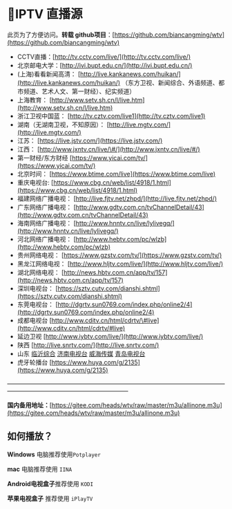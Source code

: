 # 💚IPTV 直播源

此页为了方便访问。**转载 github项目**：[https://github.com/biancangming/wtv](https://github.com/biancangming/wtv)

* CCTV直播：[http://tv.cctv.com/live/](http://tv.cctv.com/live/)
* 北京邮电大学：[http://ivi.bupt.edu.cn/](http://ivi.bupt.edu.cn/)
* \(上海\)看看新闻高清： [http://live.kankanews.com/huikan/](http://live.kankanews.com/huikan/) （东方卫视、新闻综合、外语频道、都市频道、艺术人文、第一财经）、纪实频道）
* 上海教育： [http://www.setv.sh.cn/l/live.htm](http://www.setv.sh.cn/l/live.htm)
* 浙江卫视中国蓝： [http://tv.cztv.com/live1](http://tv.cztv.com/live1)
* 湖南（无湖南卫视，不知原因）： [http://live.mgtv.com/](http://live.mgtv.com/)
* 江苏： [https://live.jstv.com/](https://live.jstv.com/)
* 江西： [http://www.jxntv.cn/live/\#/](http://www.jxntv.cn/live/#/)
* 第一财经/东方财经 [https://www.yicai.com/tv/](https://www.yicai.com/tv/)
* 北京时间： [https://www.btime.com/live](https://www.btime.com/live)
* 重庆电视台: [https://www.cbg.cn/web/list/4918/1.html](https://www.cbg.cn/web/list/4918/1.html)
* 福建网络广播电视： [http://live.fjtv.net/zhpd/](http://live.fjtv.net/zhpd/)
* 广东网络广播电视： [http://www.gdtv.com.cn/tvChannelDetail/43](http://www.gdtv.com.cn/tvChannelDetail/43)
* 海南网络广播电视： [http://www.hnntv.cn/live/lylivegq/](http://www.hnntv.cn/live/lylivegq/)
* 河北网络广播电视： [http://www.hebtv.com/pc/wlzb](http://www.hebtv.com/pc/wlzb)
* 贵州网络电视： [https://www.gzstv.com/tv/](https://www.gzstv.com/tv/)
* 黑龙江网络电视： [http://www.hljtv.com/live/](http://www.hljtv.com/live/)
* 湖北网络电视： [http://news.hbtv.com.cn/app/tv/157](http://news.hbtv.com.cn/app/tv/157)
* 深圳电视台： [https://sztv.cutv.com/dianshi.shtml](https://sztv.cutv.com/dianshi.shtml)
* 东莞电视台： [http://dgrtv.sun0769.com/index.php/online2/4](http://dgrtv.sun0769.com/index.php/online2/4)
* 成都电视台 [http://www.cditv.cn/html/cdrtv/\#live](http://www.cditv.cn/html/cdrtv/#live)
* 延边卫视 [http://www.iybtv.com/live/](http://www.iybtv.com/live/)
* 陕西 [http://live.snrtv.com/](http://live.snrtv.com/)
* 山东 [临沂综合](https://web.guangdianyun.tv/tv/?id=564&uin=1813) [济南电视台](http://zhibo.ijntv.cn/index.php?channel=5) [威海传媒](http://lv.weihai.tv/) [青岛电视台](http://www.qtv.com.cn/live/tv/)
* 虎牙轮播台 [https://www.huya.com/g/2135](https://www.huya.com/g/2135)

 ————————————————————————————————————————————————————————

**国内备用地址：**[https://gitee.com/heads/wtv/raw/master/m3u/allinone.m3u](https://gitee.com/heads/wtv/raw/master/m3u/allinone.m3u)

##  如何播放？

**Windows** 电脑推荐使用`Potplayer`

 **mac** 电脑推荐使用 `IINA`

 **Android电视盒子**推荐使用 `KODI`

 **苹果电视盒子** 推荐使用 `iPlayTV`

